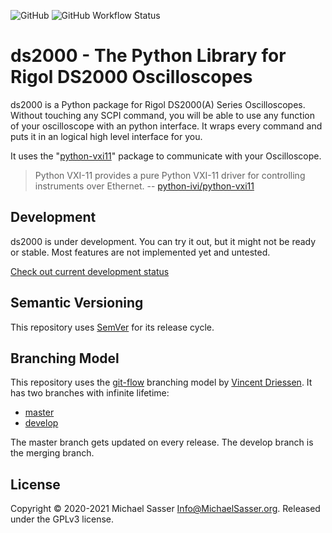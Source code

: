 ![GitHub](https://img.shields.io/github/license/MichaelSasser/ds2000?style=flat-square)
![GitHub Workflow Status](https://img.shields.io/github/workflow/status/MichaelSasser/ds2000/Build%20and%20Tests?style=flat-square)
# ds2000 - The Python Library for Rigol DS2000 Oscilloscopes

ds2000 is a Python package for Rigol DS2000(A) Series Oscilloscopes.
Without touching any SCPI command, you will be able to use any function of
your oscilloscope with an python interface. It wraps every command and puts it
in an logical high level interface for you.

It uses the "[python-vxi11](https://github.com/python-ivi/python-vxi11)"
package to communicate with your Oscilloscope.

> Python VXI-11 provides a pure Python VXI-11 driver for controlling instruments
> over Ethernet.
> -- [python-ivi/python-vxi11](https://github.com/python-ivi/python-vxi11)

## Development

ds2000 is under development. You can try it out, but it might not be ready or
stable. Most features are not implemented yet and untested.

[Check out current development status](https://github.com/MichaelSasser/ds2000/projects/2)

## Semantic Versioning

This repository uses [SemVer](https://semver.org/) for its release
cycle.

## Branching Model

This repository uses the
[git-flow](https://danielkummer.github.io/git-flow-cheatsheet/index.html)
branching model by [Vincent Driessen](https://nvie.com/about/).
It has two branches with infinite lifetime:

* [master](https://github.com/MichaelSasser/ds2000/tree/master)
* [develop](https://github.com/MichaelSasser/ds2000/tree/develop)

The master branch gets updated on every release. The develop branch is the
merging branch.

## License
Copyright &copy; 2020-2021 Michael Sasser <Info@MichaelSasser.org>.
Released under the GPLv3 license.
